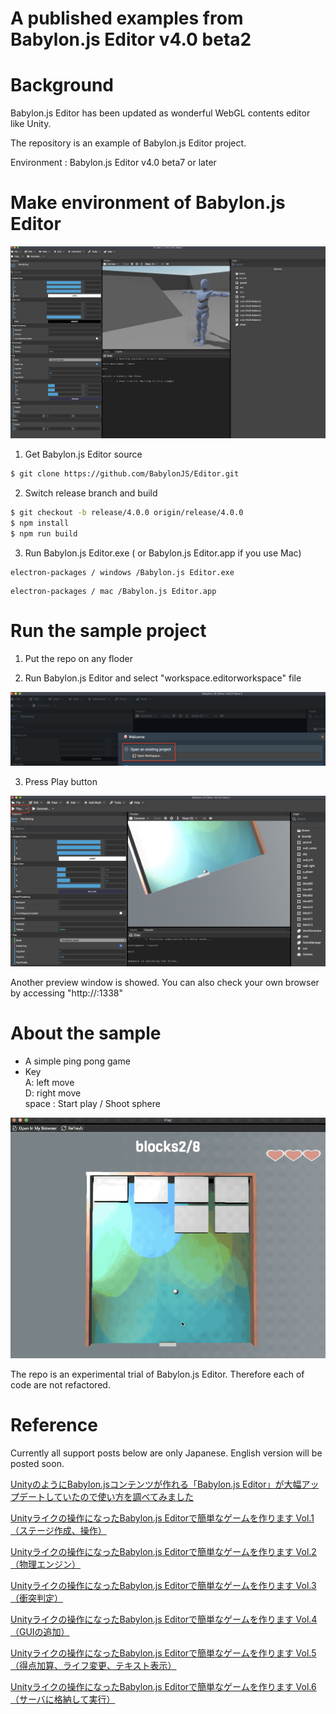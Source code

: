 # A published examples from Babylon.js Editor v4.0 beta2

# Background

Babylon.js Editor has been updated as wonderful WebGL contents editor like Unity.  

The repository is an example of Babylon.js Editor project.   

Environment :  Babylon.js Editor v4.0 beta7 or later

# Make environment of Babylon.js Editor

![overview](./forReadme/BJSEditor_main_screen.jpg)

1. Get Babylon.js Editor source  

```bash
$ git clone https://github.com/BabylonJS/Editor.git
```

2. Switch release branch and build

```bash
$ git checkout -b release/4.0.0 origin/release/4.0.0
$ npm install
$ npm run build
```

3. Run Babylon.js Editor.exe ( or Babylon.js Editor.app if you use Mac)  

```
electron-packages / windows /Babylon.js Editor.exe 
```

```
electron-packages / mac /Babylon.js Editor.app
```

# Run the sample project

1. Put the repo on any floder

2. Run Babylon.js Editor and select "workspace.editorworkspace" file  

![](./forReadme/select_existing_workspace.jpg)

3. Press Play button  

![](./forReadme/playbutton_on_babylonjseditor.jpg)

Another preview window is showed. You can also check your own browser by accessing "http://<IP address>:1338"

# About the sample

- A simple ping pong game  
- Key  
  A: left move  
  D: right move    
  space : Start play / Shoot sphere    

![](./forReadme/game_scene.gif)  

The repo is an experimental trial of Babylon.js Editor.  Therefore each of code are not refactored.

# Reference

Currently all support posts below are only Japanese. English version will be posted soon.  

[UnityのようにBabylon.jsコンテンツが作れる「Babylon.js Editor」が大幅アップデートしていたので使い方を調べてみました](https://www.crossroad-tech.com/entry/babylonjs-editor-4beta2-review)  

[Unityライクの操作になったBabylon.js Editorで簡単なゲームを作ります Vol.1（ステージ作成、操作）](https://www.crossroad-tech.com/entry/babylonjs-editor-4beta2-make-game1)  

[Unityライクの操作になったBabylon.js Editorで簡単なゲームを作ります Vol.2（物理エンジン）](https://www.crossroad-tech.com/entry/babylonjs-editor-4beta2-make-game2)  

[Unityライクの操作になったBabylon.js Editorで簡単なゲームを作ります Vol.3（衝突判定）](https://www.crossroad-tech.com/entry/babylonjs-editor-4beta2-make-game3)  

[Unityライクの操作になったBabylon.js Editorで簡単なゲームを作ります Vol.4（GUIの追加）](https://www.crossroad-tech.com/entry/babylonjs-editor-4beta2-make-game4)  

[Unityライクの操作になったBabylon.js Editorで簡単なゲームを作ります Vol.5（得点加算、ライフ変更、テキスト表示）](https://www.crossroad-tech.com/entry/babylonjs-editor-4beta2-make-game5)  

[Unityライクの操作になったBabylon.js Editorで簡単なゲームを作ります Vol.6（サーバに格納して実行）](https://www.crossroad-tech.com/entry/babylonjs-editor-4beta2-make-game6)  